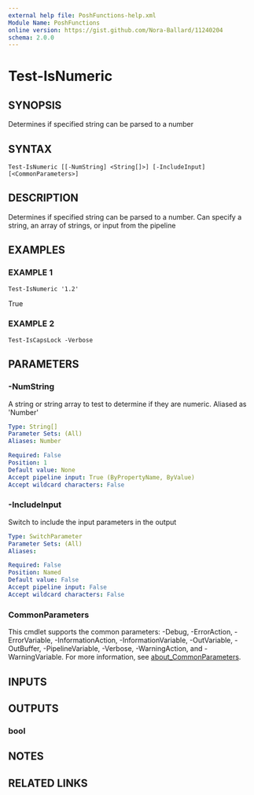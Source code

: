 ```yaml
---
external help file: PoshFunctions-help.xml
Module Name: PoshFunctions
online version: https://gist.github.com/Nora-Ballard/11240204
schema: 2.0.0
---
```


# Test-IsNumeric

## SYNOPSIS
Determines if specified string can be parsed to a number

## SYNTAX

```
Test-IsNumeric [[-NumString] <String[]>] [-IncludeInput] [<CommonParameters>]
```

## DESCRIPTION
Determines if specified string can be parsed to a number.
Can specify a string, an array of strings, or input from the pipeline

## EXAMPLES

### EXAMPLE 1
```
Test-IsNumeric '1.2'
```

True

### EXAMPLE 2
```
Test-IsCapsLock -Verbose
```

## PARAMETERS

### -NumString
A string or string array to test to determine if they are numeric.
Aliased as 'Number'

```yaml
Type: String[]
Parameter Sets: (All)
Aliases: Number

Required: False
Position: 1
Default value: None
Accept pipeline input: True (ByPropertyName, ByValue)
Accept wildcard characters: False
```

### -IncludeInput
Switch to include the input parameters in the output

```yaml
Type: SwitchParameter
Parameter Sets: (All)
Aliases:

Required: False
Position: Named
Default value: False
Accept pipeline input: False
Accept wildcard characters: False
```

### CommonParameters
This cmdlet supports the common parameters: -Debug, -ErrorAction, -ErrorVariable, -InformationAction, -InformationVariable, -OutVariable, -OutBuffer, -PipelineVariable, -Verbose, -WarningAction, and -WarningVariable. For more information, see [about_CommonParameters](http://go.microsoft.com/fwlink/?LinkID=113216).

## INPUTS

## OUTPUTS

### bool
## NOTES

## RELATED LINKS
